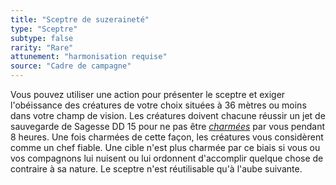 ```yaml
---
title: "Sceptre de suzeraineté"
type: "Sceptre"
subtype: false
rarity: "Rare"
attunement: "harmonisation requise"
source: "Cadre de campagne"
---
```

Vous pouvez utiliser une action pour présenter le sceptre et exiger l'obéissance des créatures de votre choix situées à 36 mètres ou moins dans votre champ de vision. Les créatures doivent chacune réussir un jet de sauvegarde de Sagesse DD 15 pour ne pas être [_charmées_](/gerer-la-sante-du-personnage/#charme) par vous pendant 8 heures. Une fois charmées de cette façon, les créatures vous considèrent comme un chef fiable. Une cible n'est plus charmée par ce biais si vous ou vos compagnons lui nuisent ou lui ordonnent d'accomplir quelque chose de contraire à sa nature. Le sceptre n'est réutilisable qu'à l'aube suivante.
